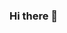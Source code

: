 ### Hi there 👋

<!--
**tejaswidev/tejaswidev** is a ✨ _special_ ✨ repository because its `README.md` (this file) appears on your GitHub profile.

Here are some ideas to get you started:

- 🔭 I’m currently working on Network Scanner
- 🌱 I’m currently learning ROS2, Gazebo, C++
- 💬 Ask me about ...
- 📫 How to reach me: tejaswisamavedula@gmail.com
-->

